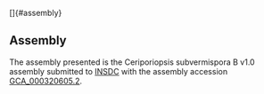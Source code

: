 []{#assembly}

Assembly
--------

The assembly presented is the Ceriporiopsis subvermispora B v1.0
assembly submitted to [INSDC](http://www.insdc.org) with the assembly
accession
[GCA\_000320605.2](http://www.ebi.ac.uk/ena/data/view/GCA_000320605.2).
